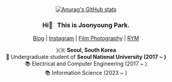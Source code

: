 <div align="center">

[![Anurag's GitHub stats](https://github-readme-stats.vercel.app/api?username=partlyjadedyouth)](https://github.com/anuraghazra/github-readme-stats)

### Hi👋 &nbsp; This is __Joonyoung Park__. 
[Blog](https://partlyjadedyouth.github.io) | [Instagram](https://www.instagram.com/partlyjadedyouth/) | [Film Photography](https://www.instagram.com/mieserfotograf/) | [RYM](https://rateyourmusic.com/~Proshuto)  
    
🇰🇷 __Seoul, South Korea__  
🏫 Undergraduate student of __Seoul National University (2017 ~ )__  
📚 Electrical and Computer Engineering (2017 ~ )  
📚 Information Science (2023 ~ )
  
</div>

<!---
partlyjadedyouth/partlyjadedyouth is a ✨ special ✨ repository because its `README.md` (this file) appears on your GitHub profile.
You can click the Preview link to take a look at your changes.
--->

